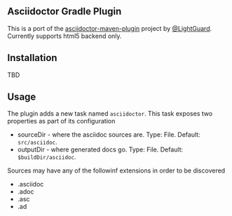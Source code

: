 Asciidoctor Gradle Plugin
-------------------------

This is a port of the [asciidoctor-maven-plugin][1] project by [@LightGuard][2]. Currently supports html5 backend only.

Installation
------------

TBD

Usage
-----

The plugin adds a new task named `asciidoctor`. This task exposes two properties as part of its configuration

 * sourceDir - where the asciidoc sources are. Type: File. Default: `src/asciidoc`.
 * outputDir - where generated docs go. Type: File. Default: `$buildDir/asciidoc`.

Sources may have any of the followinf extensions in order to be discovered

 * .asciidoc
 * .adoc
 * .asc
 * .ad


[1]: https://github.com/asciidoctor/asciidoctor-maven-plugin
[2]: https://github.com/LightGuard